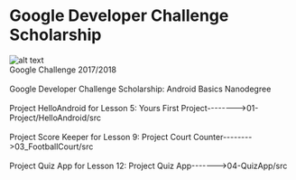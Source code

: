 # Google Developer Challenge Scholarship
![alt text](http://furkantaspinar.com/wp-content/uploads/2017/12/Google-Dev-EMEA-Badge-4-3.png)
<br> Google Challenge 2017/2018  </br>
<br> Google Developer Challenge Scholarship: Android Basics Nanodegree </br>
<br> Project HelloAndroid for Lesson 5: Yours First Project-------->01-Project/HelloAndroid/src </br>
<br> Project Score Keeper for Lesson 9: Project Court Counter-------->03_FootballCourt/src	</br>
<br> Project Quiz App for Lesson 12: Project Quiz App------->04-QuizApp/src </br>
